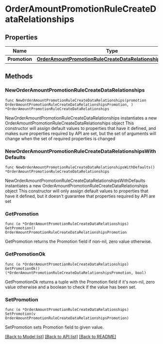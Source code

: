 # OrderAmountPromotionRuleCreateDataRelationships

## Properties

Name | Type | Description | Notes
------------ | ------------- | ------------- | -------------
**Promotion** | [**OrderAmountPromotionRuleCreateDataRelationshipsPromotion**](OrderAmountPromotionRuleCreateDataRelationshipsPromotion.md) |  | 

## Methods

### NewOrderAmountPromotionRuleCreateDataRelationships

`func NewOrderAmountPromotionRuleCreateDataRelationships(promotion OrderAmountPromotionRuleCreateDataRelationshipsPromotion, ) *OrderAmountPromotionRuleCreateDataRelationships`

NewOrderAmountPromotionRuleCreateDataRelationships instantiates a new OrderAmountPromotionRuleCreateDataRelationships object
This constructor will assign default values to properties that have it defined,
and makes sure properties required by API are set, but the set of arguments
will change when the set of required properties is changed

### NewOrderAmountPromotionRuleCreateDataRelationshipsWithDefaults

`func NewOrderAmountPromotionRuleCreateDataRelationshipsWithDefaults() *OrderAmountPromotionRuleCreateDataRelationships`

NewOrderAmountPromotionRuleCreateDataRelationshipsWithDefaults instantiates a new OrderAmountPromotionRuleCreateDataRelationships object
This constructor will only assign default values to properties that have it defined,
but it doesn't guarantee that properties required by API are set

### GetPromotion

`func (o *OrderAmountPromotionRuleCreateDataRelationships) GetPromotion() OrderAmountPromotionRuleCreateDataRelationshipsPromotion`

GetPromotion returns the Promotion field if non-nil, zero value otherwise.

### GetPromotionOk

`func (o *OrderAmountPromotionRuleCreateDataRelationships) GetPromotionOk() (*OrderAmountPromotionRuleCreateDataRelationshipsPromotion, bool)`

GetPromotionOk returns a tuple with the Promotion field if it's non-nil, zero value otherwise
and a boolean to check if the value has been set.

### SetPromotion

`func (o *OrderAmountPromotionRuleCreateDataRelationships) SetPromotion(v OrderAmountPromotionRuleCreateDataRelationshipsPromotion)`

SetPromotion sets Promotion field to given value.



[[Back to Model list]](../README.md#documentation-for-models) [[Back to API list]](../README.md#documentation-for-api-endpoints) [[Back to README]](../README.md)


